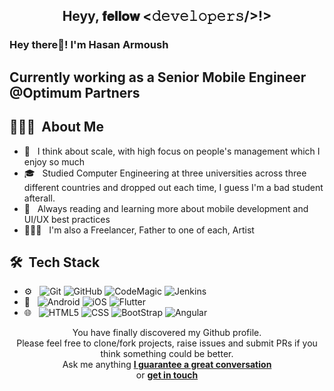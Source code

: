 <div align="center">
<h2> Heyy, 𝐟𝐞𝐥𝐥𝐨𝐰 <𝚍𝚎𝚟𝚎𝚕𝚘𝚙𝚎𝚛𝚜/>!></h2>
</div>
<h3> Hey there👋! I'm Hasan Armoush</h2>
<h2> Currently working as a Senior Mobile Engineer @Optimum Partners </h2>

## 👨🏻‍💻 &nbsp;About Me 

- 🤔 &nbsp; I think about scale, with high focus on people's management which I enjoy so much
- 🎓 &nbsp; Studied Computer Engineering at three universities across three different countries and dropped out each time, I guess I'm a bad student afterall.
- 💼 &nbsp; Always reading and learning more about mobile development and UI/UX best practices
- 👨🏻‍💻 &nbsp; I'm also a Freelancer, Father to one of each, Artist 


## 🛠 &nbsp;Tech Stack
- ⚙️ &nbsp;
  ![Git](https://img.shields.io/badge/-Git-333333?style=flat&logo=git)
  ![GitHub](https://img.shields.io/badge/-GitHub-333333?style=flat&logo=github)
  ![CodeMagic](https://img.shields.io/badge/-CodeMagic-333333?style=flat&logo=codemagic)
  ![Jenkins](https://img.shields.io/badge/-Jenkins-333333?style=flat&logo=Jenkins)
- 📱 &nbsp;
  ![Android](https://img.shields.io/badge/-Android-333333?style=flat&logo=android)
  ![iOS](https://img.shields.io/badge/-iOS-333333?style=flat&logo=ios)
  ![Flutter](https://img.shields.io/badge/-Flutter-333333?style=flat&logo=flutter)
- 🌐 &nbsp;
  ![HTML5](https://img.shields.io/badge/-HTML5-333333?style=flat&logo=HTML5)
  ![CSS](https://img.shields.io/badge/-CSS-333333?style=flat&logo=CSS3&logoColor=1572B6)
  ![BootStrap](https://img.shields.io/badge/-BootStrap-333333?style=flat&logo=bootstrap&logoColor=1572B6)
  ![Angular](https://img.shields.io/badge/-Angular-333333?style=flat&logo=angular)
<div align="center">

You have finally discovered my Github profile. <br>
Please feel free to clone/fork projects, raise issues and submit PRs if you think something could be better. <br>
Ask me anything <a href="https://github.com/7snalbar/7snalbar/issues/new"><b>I guarantee a great conversation</b></a><br>
or <a href="mailto:hkarmoush@gmail.com"><b>get in touch</b></a>


